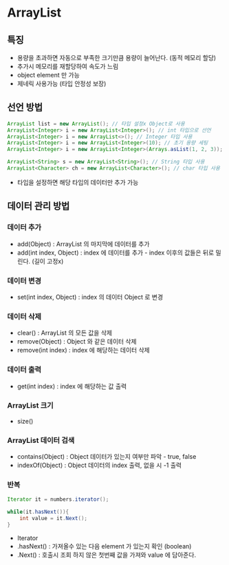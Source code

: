 # ArrayList
## 특징
- 용량을 초과하면 자동으로 부족한 크기만큼 용량이 늘어난다. (동적 메모리 할당) 
- 추가시 메모리를 재할당하여 속도가 느림
- object element 만 가능
- 제네릭 사용가능 (타입 안정성 보장)

## 선언 방법
```java
ArrayList list = new ArrayList(); // 타입 설정x Object로 사용
ArrayList<Integer> i = new ArrayList<Integer>(); // int 타입으로 선언
ArrayList<Integer> i = new ArrayList<>(); // Integer 타입 사용
ArrayList<Integer> i = new ArrayList<Integer>(10); // 초기 용량 세팅
ArrayList<Integer> i = new ArrayList<Integer>(Arrays.asList(1, 2, 3)); // 초기 값 세팅

ArrayList<String> s = new ArrayList<String>(); // String 타입 사용
ArrayList<Character> ch = new ArrayList<Character>(); // char 타입 사용
```
- 타입을 설정하면 해당 타입의 데이터만 추가 가능

## 데이터 관리 방법
### 데이터 추가
- add(Object) : ArrayList 의 마지막에 데이터를 추가  
- add(int index, Object) : index 에 데이터를 추가 - index 이후의 값들은 뒤로 밀린다. (길이 고정x)

### 데이터 변경
- set(int index, Object) : index 의 데이터 Object 로 변경

### 데이터 삭제
- clear() : ArrayList 의 모든 값을 삭제
- remove(Object) : Object 와 같은 데이터 삭제
- remove(int index) : index 에 해당하는 데이터 삭제

### 데이터 출력
- get(int index) : index 에 해당하는 값 출력

### ArrayList 크기
- size()

### ArrayList 데이터 검색
- contains(Object) : Object 데이터가 있는지 여부만 파악 - true, false
- indexOf(Object) : Object 데이터의 index 출력, 없을 시 -1 출력 

### 반복
```java
Iterator it = numbers.iterator();

while(it.hasNext()){
    int value = it.Next();
}
```
- Iterator
- .hasNext() : 가져올수 있는 다음 element 가 있는지 확인 (boolean) 
- .Next() : 호출시 조회 하지 않은 첫번째 값을 가져와 value 에 담아준다. 